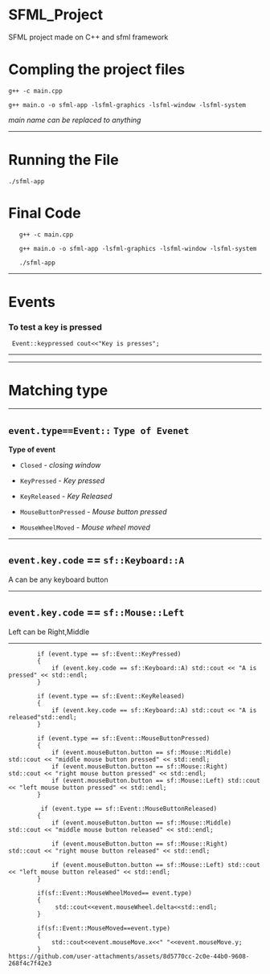 # SFML_Project
SFML project made on C++ and sfml framework
# Compling the project files 

 `g++ -c main.cpp`

 `g++ main.o -o sfml-app -lsfml-graphics -lsfml-window -lsfml-system`

   *main name can be replaced to anything*

  ---

 # Running the File

 `./sfml-app`



 # Final Code

       g++ -c main.cpp

       g++ main.o -o sfml-app -lsfml-graphics -lsfml-window -lsfml-system

       ./sfml-app

       
---
# Events

### **To test a key is pressed**

` Event::keypressed cout<<"Key is presses";`


---
---
# Matching type

---
`event.type==Event::` `Type of Evenet`
--- 

**Type of event**
- `Closed` - *closing window*

- `KeyPressed` - *Key pressed*

- `KeyReleased` - *Key Released*

- `MouseButtonPressed` - *Mouse button pressed*

- `MouseWheelMoved` - *Mouse wheel moved*

---
`event.key.code` == `sf::Keyboard::A`
---

A can be any keyboard button 

---
`event.key.code` == `sf::Mouse::Left`
---


Left can be Right,Middle 

---

            if (event.type == sf::Event::KeyPressed)
            {
                if (event.key.code == sf::Keyboard::A) std::cout << "A is pressed" << std::endl;
            }

            if (event.type == sf::Event::KeyReleased)
            {
                if (event.key.code == sf::Keyboard::A) std::cout << "A is released"std::endl;
            }

            if (event.type == sf::Event::MouseButtonPressed)
            {
                if (event.mouseButton.button == sf::Mouse::Middle) std::cout << "middle mouse button pressed" << std::endl;
                if (event.mouseButton.button == sf::Mouse::Right) std::cout << "right mouse button pressed" << std::endl;
                if (event.mouseButton.button == sf::Mouse::Left) std::cout << "left mouse button pressed" << std::endl;
            }

             if (event.type == sf::Event::MouseButtonReleased)
            {
                if (event.mouseButton.button == sf::Mouse::Middle) std::cout << "middle mouse button released" << std::endl;

                if (event.mouseButton.button == sf::Mouse::Right) std::cout << "right mouse button released" << std::endl;

                if (event.mouseButton.button == sf::Mouse::Left) std::cout << "left mouse button released" << std::endl;
            } 

            if(sf::Event::MouseWheelMoved== event.type)
            {
                 std::cout<<event.mouseWheel.delta<<std::endl;
            } 

            if(sf::Event::MouseMoved==event.type)
            {
                std::cout<<event.mouseMove.x<<" "<<event.mouseMove.y;
            }
    https://github.com/user-attachments/assets/8d5770cc-2c0e-44b0-9608-268f4c7f42e3
